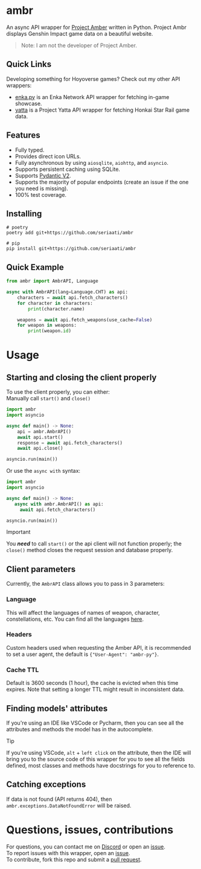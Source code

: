 # ambr
 An async API wrapper for [Project Amber](https://ambr.top/) written in Python. Project Ambr displays Genshin Impact game data on a beautiful website.
 > Note: I am not the developer of Project Amber.  

## Quick Links
Developing something for Hoyoverse games? Check out my other API wrappers:
 - [enka.py](https://github.com/seriaati/enka-py) is an Enka Network API wrapper for fetching in-game showcase.
 - [yatta](https://github.com/seriaati/yatta) is a Project Yatta API wrapper for fetching Honkai Star Rail game data.

## Features
 - Fully typed.
 - Provides direct icon URLs.
 - Fully asynchronous by using `aiosqlite`, `aiohttp`, and `asyncio`.
 - Supports persistent caching using SQLite.
 - Supports [Pydantic V2](https://github.com/pydantic/pydantic).
 - Supports the majority of popular endpoints (create an issue if the one you need is missing).
 - 100% test coverage.

## Installing
```
# poetry
poetry add git+https://github.com/seriaati/ambr

# pip
pip install git+https://github.com/seriaati/ambr
```

## Quick Example
```py
from ambr import AmbrAPI, Language

async with AmbrAPI(lang=Language.CHT) as api:
    characters = await api.fetch_characters()
    for character in characters:
        print(character.name)

    weapons = await api.fetch_weapons(use_cache=False)
    for weapon in weapons:
        print(weapon.id)
```

# Usage
## Starting and closing the client properly
To use the client properly, you can either:  
Manually call `start()` and `close()`  
```py
import ambr
import asyncio

async def main() -> None:
    api = ambr.AmbrAPI()
    await api.start()
    response = await api.fetch_characters()
    await api.close()

asyncio.run(main())
```
Or use the `async with` syntax:  
```py
import ambr
import asyncio

async def main() -> None:
   async with ambr.AmbrAPI() as api:
     await api.fetch_characters()

asyncio.run(main())
```
> [!IMPORTANT]  
> You ***need*** to call `start()` or the api client will not function properly; the `close()` method closes the request session and database properly.

## Client parameters
Currently, the `AmbrAPI` class allows you to pass in 3 parameters:
### Language
This will affect the languages of names of weapon, character, constellations, etc. You can find all the languages [here](https://github.com/seriaati/ambr/blob/d20969fb0e69d398391040afa823c798c3acac22/ambr/client.py#L43-L58).
### Headers
Custom headers used when requesting the Amber API, it is recommended to set a user agent, the default is `{"User-Agent": "ambr-py"}`.
### Cache TTL
Default is 3600 seconds (1 hour), the cache is evicted when this time expires. Note that setting a longer TTL might result in inconsistent data.

## Finding models' attributes
If you're using an IDE like VSCode or Pycharm, then you can see all the attributes and methods the model has in the autocomplete.
> [!TIP]
> If you're using VSCode, `alt` + `left click` on the attribute, then the IDE will bring you to the source code of this wrapper for you to see all the fields defined, most classes and methods have docstrings for you to reference to.

## Catching exceptions
If data is not found (API returns 404), then `ambr.exceptions.DataNotFoundError` will be raised.

# Questions, issues, contributions
For questions, you can contact me on [Discord](https://discord.com/users/410036441129943050) or open an [issue](https://github.com/seriaati/ambr/issues).  
To report issues with this wrapper, open an [issue](https://github.com/seriaati/ambr/issues).  
To contribute, fork this repo and submit a [pull request](https://github.com/seriaati/ambr/pulls).